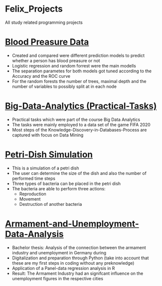 # Felix_Projects
All study related programming projects

# [Blood Preasure Data](https://github.com/ffikowski/Blood-Preasure-Data)
- Created and compared were different prediction models to predict whether a person has blood preasure or not
- Logistic regression and random forrest were the main modells
- The separation parametes for both models got tuned according to the Accuracy and the ROC curve
- For the random forests the number of trees, maximal depth and the number of variables to possibly split at in each node

# [Big-Data-Analytics (Practical-Tasks)](https://github.com/ffikowski/Big-Data-Analytics-Practical-Tasks-)
- Practical tasks which were part of the course Big Data Analytics
- The tasks were mainly employed to a data set of the game FIFA 2020
- Most steps of the Knowledge-Discovery-in-Databases-Process are captured with focus on Data Mining

# [Petri-Dish Simulation](https://github.com/ffikowski/Petri-Dish)
- This is a simulation of a petri dish
- The user can determine the size of the dish and also the number of performed time steps
- Three types of bacteria can be placed in the petri dish
- The bacteria are able to perform three actions:
  - Reproduction
  - Movement
  - Destruction of another bacteria

# [Armament-and-Unemployment-Data-Analysis](https://github.com/ffikowski/Armament-and-unemployment-data-analysis)
- Bachelor thesis: Analysis of the connection between the armament industry and unemployment in Germany during 
- Digitalization and preparation through Python (take into account that these are my first steps in coding without any preknowledge)
- Application of a Panel-data regression analysis in R
- Result: The Armament Industry had an signifcant influence on the unemployment figures in the respective cities
